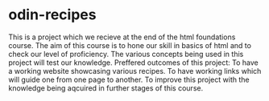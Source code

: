# odin-recipes
This is a project which we recieve at the end of the html foundations course. The aim of this course is to hone our skill in basics of html and to check our level of proficiency. The various concepts being used in this project will test our knowledge.
Preffered outcomes of this project:
 To have a working website showcasing various recipes.
 To have working links which will guide one from one page to another.
 To improve this project with the knowledge being aqcuired in further stages of this course.